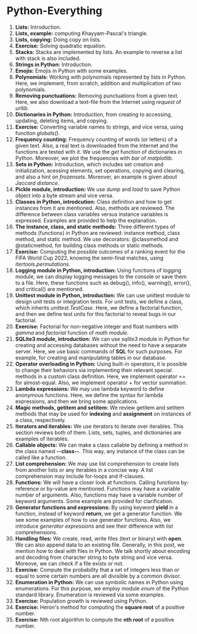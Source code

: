 # Python-Everything

1. **Lists:** Introduction.
2. **Lists, example:** computing Khayyam-Pascal's triangle.
3. **Lists, copying:** Doing copy on lists.
4. **Exercise:** Solving quadratic equation.
5. **Stacks:** Stacks are implemented by lists. An example to reverse a list with stack is also included.
6. **Strings in Python:** Introduction.
7. **Emojis:** Emojis in Python with some examples.
8. **Polynomials:** Working with polynomials represented by lists in Python. Here, we implement, from scratch, addition and multiplication of two polynomials.
9. **Removing punctuations:** Removing punctuations from a given text. Here, we also download a text-file from the Internet using *request* of *urllib*.
10. **Dictionaries in Python:** Introduction, from creating to accessing, updating, deleting items, and copying.
11. **Exercise:** Converting variable names to strings, and vice versa, using function *globals()*.
12. **Frequency counting:** Frequency counting of words (or letters) of a given text. Also, a real text is downloaded from the Internet and the functions are tested with it. We use the *get* function of dictionaries in Python. Moreover, we plot the frequencies with  *bar* of *matplotlib*.
13. **Sets in Python:** Introduction, which includes set creation and initialization, acessing elements, set operations, copying and clearing, and also a hint on *frozensets*. Moreover, an example is given about *Jaccard distance*.
14. **Pickle module, introduction:** We use *dump* and *load* to save Python object into a byte stream and vice versa.
15. **Classes in Python, introdcution:** Class definition and how to get instances from it are mentioned. Also, methods are reviewed. The difference between class variables versus instance variables is expressed. Examples are provided to help the explanation.
16. **The instance, class, and static methods:** Three different types of methods (functions) in Python are reviewed: instance method, class method, and static method. We use decorators: @classmethod and @staticmethod, for building class methods or static methods.
17. **Exercise:** Computing the possible outcomes of a ranking event for the FIFA World Cup 2022, knowing the semi-final matches, using *itertools.permutations*.
18. **Logging module in Python, introduction:** Using functions of logging module, we can display logging messages to the console or save them to a file. Here, these functions such as debug(), info(), warning(), error(), and critical() are mentioned.
19. **Unittest module in Python, introduction:** We can use unittest module to design unit tests or integration tests. For unit tests, we define a class, which inherits *unittest.TestCase*. Here, we define a factorial function, and then we define test units for this factorial to reveal bugs in our factorial.
20. **Exercise:** Factorial for non-negative integer and float numbers with *gamma* and *factorial* function of *math module*.
21. **SQLite3 module, introduction:** We can use *sqlite3* module in Python for creating and accessing databases without the need to have a separate server. Here, we use basic commands of **SQL** for such purposes. For example, for creating and manipulating tables in our database.
22. **Operator overloading in Python:** Using built-in operators, it is possible to change their behaviors via implementing their relevant special methods in a custom class definition. Here, we implement operator == for almost-equal. Also, we implement operator + for vector summation. 
23. **Lambda expressions:** We may use lambda keyword to define anonymous functions. Here, we define the syntax for lambda expressions, and then we bring some applications.
24. **Magic methods, __getitem__ and __setitem__:** We review getitem and setitem methods that may be used for **indexing** and **assignment** on instances of a class, respectively.  
25. **Iterators and iterables:** We use iterators to iterate over iterables. This section reviews both of them. Lists, sets, tuples, and dictionaries are examples of iterables.
26. **Callable objects:** We can make a class callable by defining a method in the class named **--class--**. This way, any instance of the class can be called like a function.
27. **List comprehension:** We may use list comprehension to create lists from another lists or any iterables in  a concise way. A list comprehension may include for-loops and if-clauses.
28. **Functions:** We will have a closer look at functions. Calling  functions by-reference or by-value are mentioned. Functions may have a variable number of arguments. Also, functions may have a variable number of keyword arguments. Some example are provided for clarification.
29. **Generator functions and expressions:** By using keyword **yield** in a function, instead of  keyword **return**, we get a generator function. We see some examples of how to use generator functions. Also, we introduce *generator expressions* and see their difference with list comprehensions.
30. **Handling files:** We create, read, write files (text or binary) with **open**. We can also append data to an existing file. Generally, in this post, we mention how to deal with files in Python. We talk shortly about encoding and decoding from character string to byte string and vice versa. Moreove, we can check if a file exists or not. 
31. **Exercise:** Compute the probability that a set of integers less than or equal to some certain numbers are all divisible by a common divisor.
32. **Enumeration in Python:** We can use symbolic names in Python using enumerations. For this purpose, we employ module *enum* of the Python standard library. Enumeration is reviewed via some examples.
33. **Exercise:** Population growth is reviewed using Python.
34. **Exercise:** Heron's method for computing the **square root** of a positive number.
35. **Exercise:** Nth root algorithm to compute the **nth root** of a positive number.